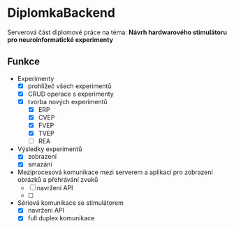 # DiplomkaBackend

Serverová část diplomové práce na téma: **Návrh hardwarového stimulátoru pro neuroinformatické experimenty**


## Funkce

 - Experimenty
   - [x] prohlížeč všech experimentů
   - [x] CRUD operace s experimenty
   - [x] tvorba nových experimentů
     - [x] ERP
     - [x] CVEP
     - [x] FVEP
     - [x] TVEP
     - [ ] REA
 - Výsledky experimentů
   - [x] zobrazení
   - [x] smazání
 - Meziprocesová komunikace mezi serverem a aplikací pro zobrazení obrázků a přehrávání zvuků
   - [ ] navržení API
   - [ ] 
 - Sériová komunikace se stimulátorem
   - [x] navržení API
   - [x] full duplex komunikace
